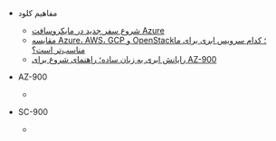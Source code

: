 - مفاهیم کلود
  - [شروع سفر جدید در مایکروسافت Azure](guide/Start_Spot.md)  
  - [مقایسه Azure، AWS، GCP و OpenStack؛ کدام سرویس ابری برای ما مناسب‌تر است؟](guide/Cloud_Providers_Comparation.md)
  - [رایانش ابری به زبان ساده؛ راهنمای شروع برای AZ-900]()

- AZ-900
  - [ ]()

- SC-900
  - [ ]()
